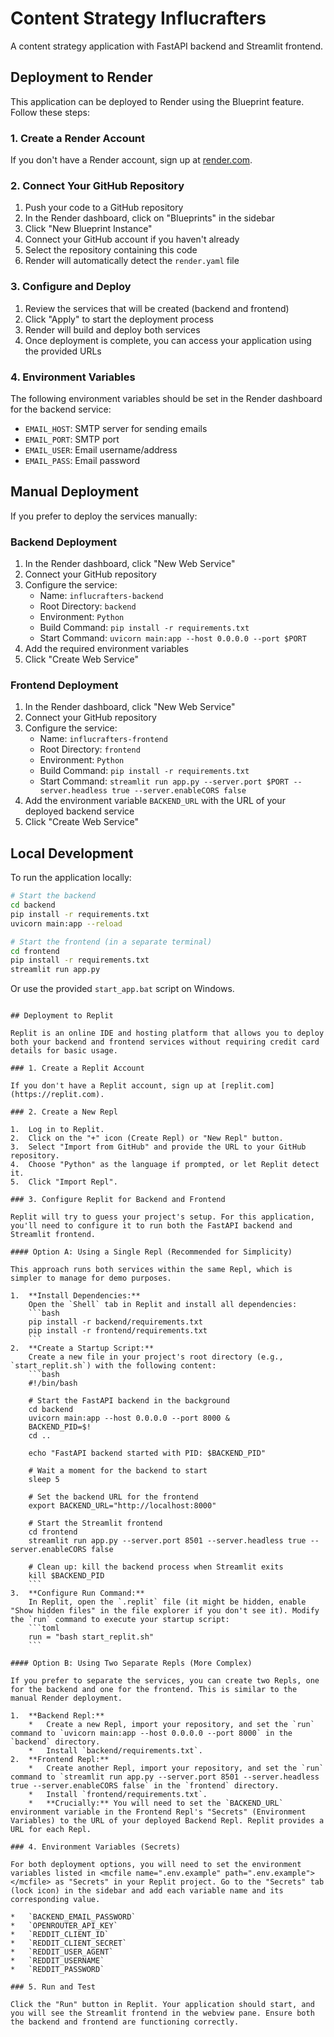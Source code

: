 # Content Strategy Influcrafters

A content strategy application with FastAPI backend and Streamlit frontend.

## Deployment to Render

This application can be deployed to Render using the Blueprint feature. Follow these steps:

### 1. Create a Render Account

If you don't have a Render account, sign up at [render.com](https://render.com).

### 2. Connect Your GitHub Repository

1. Push your code to a GitHub repository
2. In the Render dashboard, click on "Blueprints" in the sidebar
3. Click "New Blueprint Instance"
4. Connect your GitHub account if you haven't already
5. Select the repository containing this code
6. Render will automatically detect the `render.yaml` file

### 3. Configure and Deploy

1. Review the services that will be created (backend and frontend)
2. Click "Apply" to start the deployment process
3. Render will build and deploy both services
4. Once deployment is complete, you can access your application using the provided URLs

### 4. Environment Variables

The following environment variables should be set in the Render dashboard for the backend service:

- `EMAIL_HOST`: SMTP server for sending emails
- `EMAIL_PORT`: SMTP port
- `EMAIL_USER`: Email username/address
- `EMAIL_PASS`: Email password

## Manual Deployment

If you prefer to deploy the services manually:

### Backend Deployment

1. In the Render dashboard, click "New Web Service"
2. Connect your GitHub repository
3. Configure the service:
   - Name: `influcrafters-backend`
   - Root Directory: `backend`
   - Environment: `Python`
   - Build Command: `pip install -r requirements.txt`
   - Start Command: `uvicorn main:app --host 0.0.0.0 --port $PORT`
4. Add the required environment variables
5. Click "Create Web Service"

### Frontend Deployment

1. In the Render dashboard, click "New Web Service"
2. Connect your GitHub repository
3. Configure the service:
   - Name: `influcrafters-frontend`
   - Root Directory: `frontend`
   - Environment: `Python`
   - Build Command: `pip install -r requirements.txt`
   - Start Command: `streamlit run app.py --server.port $PORT --server.headless true --server.enableCORS false`
4. Add the environment variable `BACKEND_URL` with the URL of your deployed backend service
5. Click "Create Web Service"

## Local Development

To run the application locally:

```bash
# Start the backend
cd backend
pip install -r requirements.txt
uvicorn main:app --reload

# Start the frontend (in a separate terminal)
cd frontend
pip install -r requirements.txt
streamlit run app.py
```

Or use the provided `start_app.bat` script on Windows.
```

## Deployment to Replit

Replit is an online IDE and hosting platform that allows you to deploy both your backend and frontend services without requiring credit card details for basic usage.

### 1. Create a Replit Account

If you don't have a Replit account, sign up at [replit.com](https://replit.com).

### 2. Create a New Repl

1.  Log in to Replit.
2.  Click on the "+" icon (Create Repl) or "New Repl" button.
3.  Select "Import from GitHub" and provide the URL to your GitHub repository.
4.  Choose "Python" as the language if prompted, or let Replit detect it.
5.  Click "Import Repl".

### 3. Configure Replit for Backend and Frontend

Replit will try to guess your project's setup. For this application, you'll need to configure it to run both the FastAPI backend and Streamlit frontend.

#### Option A: Using a Single Repl (Recommended for Simplicity)

This approach runs both services within the same Repl, which is simpler to manage for demo purposes.

1.  **Install Dependencies:**
    Open the `Shell` tab in Replit and install all dependencies:
    ```bash
    pip install -r backend/requirements.txt
    pip install -r frontend/requirements.txt
    ```
2.  **Create a Startup Script:**
    Create a new file in your project's root directory (e.g., `start_replit.sh`) with the following content:
    ```bash
    #!/bin/bash

    # Start the FastAPI backend in the background
    cd backend
    uvicorn main:app --host 0.0.0.0 --port 8000 &
    BACKEND_PID=$!
    cd ..

    echo "FastAPI backend started with PID: $BACKEND_PID"

    # Wait a moment for the backend to start
    sleep 5

    # Set the backend URL for the frontend
    export BACKEND_URL="http://localhost:8000"

    # Start the Streamlit frontend
    cd frontend
    streamlit run app.py --server.port 8501 --server.headless true --server.enableCORS false

    # Clean up: kill the backend process when Streamlit exits
    kill $BACKEND_PID
    ```
3.  **Configure Run Command:**
    In Replit, open the `.replit` file (it might be hidden, enable "Show hidden files" in the file explorer if you don't see it). Modify the `run` command to execute your startup script:
    ```toml
    run = "bash start_replit.sh"
    ```

#### Option B: Using Two Separate Repls (More Complex)

If you prefer to separate the services, you can create two Repls, one for the backend and one for the frontend. This is similar to the manual Render deployment.

1.  **Backend Repl:**
    *   Create a new Repl, import your repository, and set the `run` command to `uvicorn main:app --host 0.0.0.0 --port 8000` in the `backend` directory.
    *   Install `backend/requirements.txt`.
2.  **Frontend Repl:**
    *   Create another Repl, import your repository, and set the `run` command to `streamlit run app.py --server.port 8501 --server.headless true --server.enableCORS false` in the `frontend` directory.
    *   Install `frontend/requirements.txt`.
    *   **Crucially:** You will need to set the `BACKEND_URL` environment variable in the Frontend Repl's "Secrets" (Environment Variables) to the URL of your deployed Backend Repl. Replit provides a URL for each Repl.

### 4. Environment Variables (Secrets)

For both deployment options, you will need to set the environment variables listed in <mcfile name=".env.example" path=".env.example"></mcfile> as "Secrets" in your Replit project. Go to the "Secrets" tab (lock icon) in the sidebar and add each variable name and its corresponding value.

*   `BACKEND_EMAIL_PASSWORD`
*   `OPENROUTER_API_KEY`
*   `REDDIT_CLIENT_ID`
*   `REDDIT_CLIENT_SECRET`
*   `REDDIT_USER_AGENT`
*   `REDDIT_USERNAME`
*   `REDDIT_PASSWORD`

### 5. Run and Test

Click the "Run" button in Replit. Your application should start, and you will see the Streamlit frontend in the webview pane. Ensure both the backend and frontend are functioning correctly.